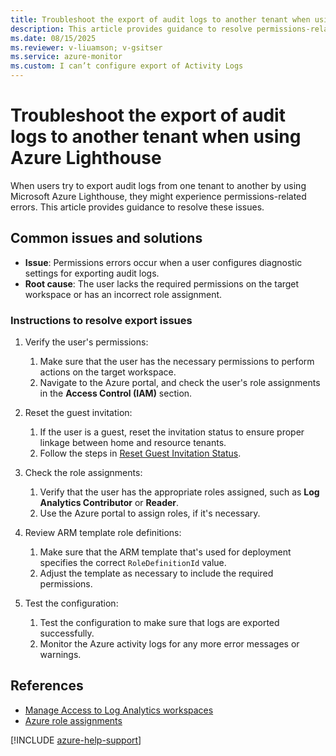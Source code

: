 ```yaml
---
title: Troubleshoot the export of audit logs to another tenant when using Azure Lighthouse
description: This article provides guidance to resolve permissions-related errors when you export audit logs to another tenant when using Azure Lighthouse.
ms.date: 08/15/2025
ms.reviewer: v-liuamson; v-gsitser
ms.service: azure-monitor
ms.custom: I can’t configure export of Activity Logs
---
```


# Troubleshoot the export of audit logs to another tenant when using Azure Lighthouse

When users try to export audit logs from one tenant to another by using Microsoft Azure Lighthouse, they might experience permissions-related errors. This article provides guidance to resolve these issues.

## Common issues and solutions

- **Issue**: Permissions errors occur when a user configures diagnostic settings for exporting audit logs.
- **Root cause**: The user lacks the required permissions on the target workspace or has an incorrect role assignment.

### Instructions to resolve export issues

1. Verify the user's permissions:
   1. Make sure that the user has the necessary permissions to perform actions on the target workspace.
   1. Navigate to the Azure portal, and check the user's role assignments in the **Access Control (IAM)** section.

2. Reset the guest invitation:
   1. If the user is a guest, reset the invitation status to ensure proper linkage between home and resource tenants.
   1. Follow the steps in [Reset Guest Invitation Status](/entra/external-id/reset-redemption-status).

3. Check the role assignments:
   1. Verify that the user has the appropriate roles assigned, such as **Log Analytics Contributor** or **Reader**.
   1. Use the Azure portal to assign roles, if it's necessary.

4. Review ARM template role definitions:
   1. Make sure that the ARM template that's used for deployment specifies the correct `RoleDefinitionId` value.
   1. Adjust the template as necessary to include the required permissions.

5. Test the configuration:
   1. Test the configuration to make sure that logs are exported successfully.
   1. Monitor the Azure activity logs for any more error messages or warnings.

## References

- [Manage Access to Log Analytics workspaces](/azure/azure-monitor/logs/manage-access?tabs=portal#workspace-permissions)
- [Azure role assignments](/azure/role-based-access-control/role-assignments-portal)

[!INCLUDE [azure-help-support](../../../../includes/azure-help-support.md)]
